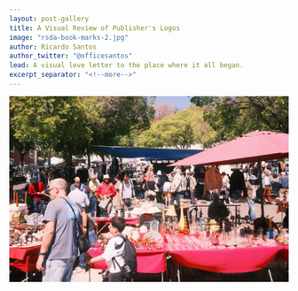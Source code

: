 ```yaml
---
layout: post-gallery
title: A Visual Review of Publisher's Logos
image: "rsda-book-marks-2.jpg"
author: Ricardo Santos
author_twitter: "@officesantos"
lead: A visual love letter to the place where it all began.
excerpt_separator: "<!--more-->"
---
```


<div class="col-12 col-md-8">

<a href="/images/blog_posts/feira-da-ladra-visual-essay/ladra-visual-essay-glasses.jpg" data-fancybox="post-gallery" >
<img class="std-post-img" src="/images/blog_posts/feira-da-ladra-visual-essay/ladra-visual-essay-glasses.jpg">
</a>
</div>
